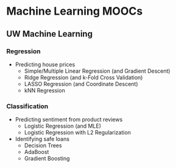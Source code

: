 # Machine Learning MOOCs

## UW Machine Learning

### Regression

- Predicting house prices
	- Simple/Multiple Linear Regression (and Gradient Descent)
	- Ridge Regression (and k-Fold Cross Validation)
	- LASSO Regression (and Coordinate Descent)
	- kNN Regression

### Classification

- Predicting sentiment from product reviews
	- Logistic Regression (and MLE)
	- Logistic Regression with L2 Regularization
- Identifying safe loans
	- Decision Trees
	- AdaBoost
	- Gradient Boosting